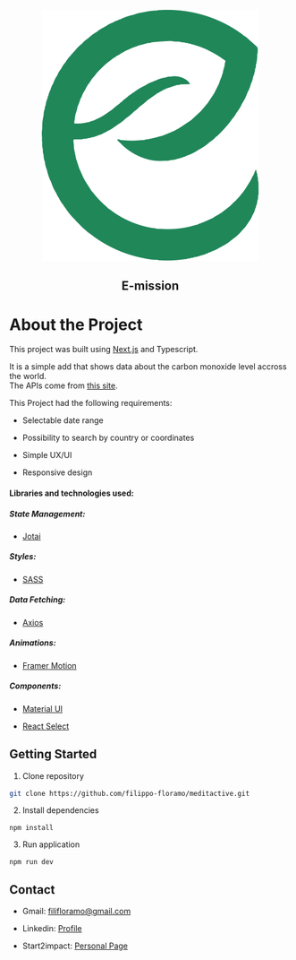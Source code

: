 <p align="center">

   <a href="https://e-mission.netlify.app">
      <img src="/public/favicon.svg">
   </a>

   <h2 align="center">E-mission</h2>
   
</p>


# About the Project

This project was built using [Next.js](https://nextjs.org/) and Typescript.

It is a simple add that shows data about the carbon monoxide level accross the world.\
The APIs come from [this site](https://emissions-api.org/).

This Project had the following requirements:

- Selectable date range

- Possibility to search by country or coordinates

- Simple UX/UI

- Responsive design


#### Libraries and technologies used:

##### State Management:

- [Jotai](https://jotai.org/) 

##### Styles:

- [SASS](https://github.com/sass/sass)

##### Data Fetching:

- [Axios](https://github.com/axios/axios)

##### Animations:

- [Framer Motion](https://github.com/framer/motion)

##### Components:

- [Material UI](https://mui.com/)

- [React Select](https://react-select.com/home)



## Getting Started

1. Clone repository

```sh
git clone https://github.com/filippo-floramo/meditactive.git
```

2. Install dependencies

```npm
npm install
```

3. Run application

```npm
npm run dev
```
## Contact

- Gmail: filifloramo@gmail.com

- Linkedin: [Profile](https://www.linkedin.com/in/filippo-floramo-296154214/)

- Start2impact: [Personal Page](https://talent.start2impact.it/profile/filippo-floramo)
